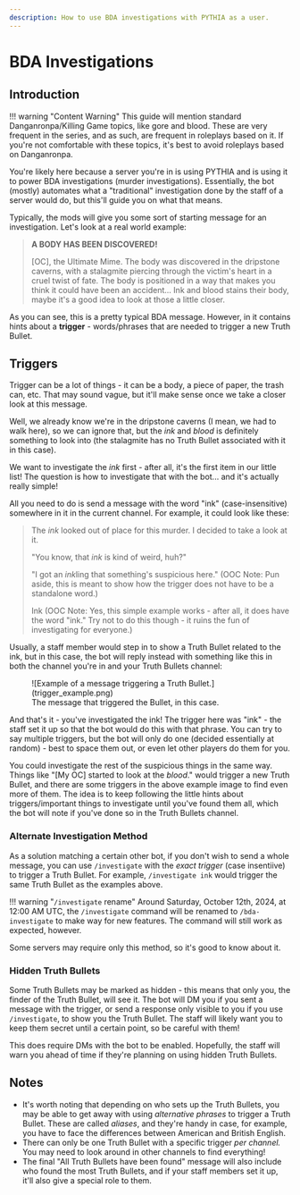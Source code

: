 ```yaml
---
description: How to use BDA investigations with PYTHIA as a user.
---
```


# BDA Investigations 

## Introduction

!!! warning "Content Warning"
    This guide will mention standard Danganronpa/Killing Game topics, like gore and blood. These are very frequent in the series, and as such, are frequent in roleplays based on it. If you're not comfortable with these topics, it's best to avoid roleplays based on Danganronpa.


You're likely here because a server you're in is using PYTHIA and is using it to power BDA investigations (murder investigations). Essentially, the bot (mostly) automates what a "traditional" investigation done by the staff of a server would do, but this'll guide you on what that means.

Typically, the mods will give you some sort of starting message for an investigation. Let's look at a real world example:

> **A BODY HAS BEEN DISCOVERED!**
>
> \[OC], the Ultimate Mime. The body was discovered in the dripstone caverns, with a stalagmite piercing through the victim's heart in a cruel twist of fate. The body is positioned in a way that makes you think it could have been an accident... Ink and blood stains their body, maybe it's a good idea to look at those a little closer.

As you can see, this is a pretty typical BDA message. However, in it contains hints about a **trigger** - words/phrases that are needed to trigger a new Truth Bullet.

## Triggers

Trigger can be a lot of things - it can be a body, a piece of paper, the trash can, etc. That may sound vague, but it'll make sense once we take a closer look at this message.

Well, we already know we're in the dripstone caverns (I mean, we had to walk here), so we can ignore that, but the _ink_ and _blood_ is definitely something to look into (the stalagmite has no Truth Bullet associated with it in this case).

We want to investigate the _ink_ first - after all, it's the first item in our little list! The question is how to investigate that with the bot... and it's actually really simple!

All you need to do is send a message with the word "ink" (case-insensitive) somewhere in it in the current channel. For example, it could look like these:

> The _ink_ looked out of place for this murder. I decided to take a look at it.
>
> "You know, that _ink_ is kind of weird, huh?"
>
> "I got an *ink*ling that something's suspicious here."  (OOC Note: Pun aside, this is meant to show how the trigger does not have to be a standalone word.)
> 
> Ink (OOC Note: Yes, this simple example works - after all, it does have the word "ink." Try not to do this though - it ruins the fun of investigating for everyone.)

Usually, a staff member would step in to show a Truth Bullet related to the ink, but in this case, the bot will reply instead with something like this in both the channel you're in and your Truth Bullets channel:

<figure markdown>
  ![Example of a message triggering a Truth Bullet.](trigger_example.png)
  <figcaption>The message that triggered the Bullet, in this case.</figcaption>
</figure>


And that's it - you've investigated the ink! The trigger here was "ink" - the staff set it up so that the bot would do this with that phrase. You can try to say multiple triggers, but the bot will only do one (decided essentially at random) - best to space them out, or even let other players do them for you.

You could investigate the rest of the suspicious things in the same way. Things like "\[My OC] started to look at the _blood_." would trigger a new Truth Bullet, and there are some triggers in the above example image to find even more of them. The idea is to keep following the little hints about triggers/important things to investigate until you've found them all, which the bot will note if you've done so in the Truth Bullets channel.

### Alternate Investigation Method

As a solution matching a certain other bot, if you don't wish to send a whole message, you can use `/investigate` with the *exact trigger* (case insentiive) to trigger a Truth Bullet. For example, `/investigate ink` would trigger the same Truth Bullet as the examples above.

!!! warning "`/investigate` rename"
    Around Saturday, October 12th, 2024, at 12:00 AM UTC, the `/investigate` command will be renamed to `/bda-investigate` to make way for new features. The command will still work as expected, however.

Some servers may require only this method, so it's good to know about it.

### Hidden Truth Bullets

Some Truth Bullets may be marked as hidden - this means that only you, the finder of the Truth Bullet, will see it. The bot will DM you if you sent a message with the trigger, or send a response only visible to you if you use `/investigate`, to show you the Truth Bullet. The staff will likely want you to keep them secret until a certain point, so be careful with them!

This does require DMs with the bot to be enabled. Hopefully, the staff will warn you ahead of time if they're planning on using hidden Truth Bullets.

## Notes

* It's worth noting that depending on who sets up the Truth Bullets, you may be able to get away with using _alternative phrases_ to trigger a Truth Bullet. These are called _aliases_, and they're handy in case, for example, you have to face the differences between American and British English.
* There can only be one Truth Bullet with a specific trigger _per channel._ You may need to look around in other channels to find everything!
* The final "All Truth Bullets have been found" message will also include who found the most Truth Bullets, and if your staff members set it up, it'll also give a special role to them.
